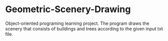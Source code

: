 # Geometric-Scenery-Drawing
Object-oriented programing learning project. The program draws the scenery that consists of buildings and trees according to the given input txt file.

